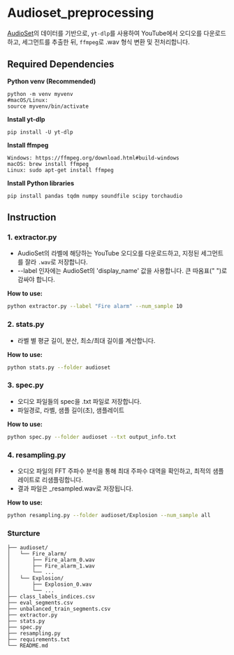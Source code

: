 # Audioset_preprocessing

[AudioSet](https://research.google.com/audioset/)의 데이터를 기반으로,
`yt-dlp`를 사용하여 YouTube에서 오디오를 다운로드하고, 세그먼트를 추출한 뒤, `ffmpeg`로 .wav 형식 변환 및 전처리합니다.

## Required Dependencies

**Python venv (Recommended)**
```
python -m venv myvenv
#macOS/Linux:
source myvenv/bin/activate
```

**Install yt-dlp**
```
pip install -U yt-dlp
```

**Install ffmpeg**
```
Windows: https://ffmpeg.org/download.html#build-windows
macOS: brew install ffmpeg
Linux: sudo apt-get install ffmpeg
```

**Install Python libraries**
```
pip install pandas tqdm numpy soundfile scipy torchaudio
```

## Instruction

### 1. extractor.py

- AudioSet의 라벨에 해당하는 YouTube 오디오를 다운로드하고, 지정된 세그먼트를 잘라 `.wav`로 저장합니다.
- --label 인자에는 AudioSet의 'display_name' 값을 사용합니다. 큰 따옴표(" ")로 감싸야 합니다.

**How to use:**

```bash
python extractor.py --label "Fire alarm" --num_sample 10
```

### 2. stats.py

- 라벨 별 평균 길이, 분산, 최소/최대 길이를 계산합니다.

**How to use:**

```bash
python stats.py --folder audioset
```

### 3. spec.py

- 오디오 파일들의 spec을 .txt 파일로 저장합니다.
- 파일경로, 라벨, 샘플 길이(초), 샘플레이트

**How to use:**

```bash
python spec.py --folder audioset --txt output_info.txt
```

### 4. resampling.py

- 오디오 파일의 FFT 주파수 분석을 통해 최대 주파수 대역을 확인하고, 최적의 샘플레이트로 리샘플링합니다.
- 결과 파일은 _resampled.wav로 저장됩니다.

**How to use:**

```bash
python resampling.py --folder audioset/Explosion --num_sample all
```

### Sturcture
```
├── audioset/              
│   └── Fire_alarm/
│       ├── Fire_alarm_0.wav
│       ├── Fire_alarm_1.wav
│       └── ...
│   └── Explosion/
│       ├── Explosion_0.wav
│       └── ...
├── class_labels_indices.csv
├── eval_segments.csv
├── unbalanced_train_segments.csv
├── extractor.py
├── stats.py
├── spec.py
├── resampling.py
├── requirements.txt
└── README.md                       
```

